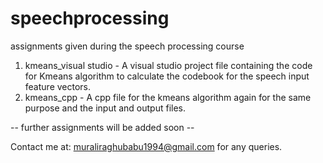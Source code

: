 # speechprocessing
assignments given during the speech processing course

1. kmeans_visual studio - A visual studio project file containing the code for Kmeans algorithm to calculate the codebook for the speech input feature vectors.
2. kmeans_cpp - A cpp file for the kmeans algorithm again for the same purpose and the input and output files.

-- further assignments will be added soon --


Contact me at: muraliraghubabu1994@gmail.com for any queries.
